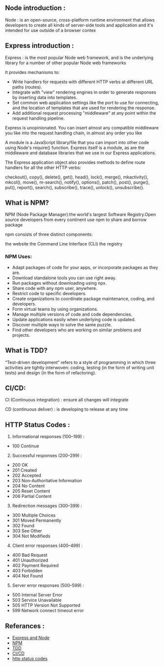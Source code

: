 ## Node introduction :
Node : is an open-source, cross-platform runtime environment that allows developers to create all kinds of server-side tools and application and it's intended for use outside of a browser contex

## Express introduction :
Express : is the most popular Node web framework, and is the underlying library for a number of other popular Node web frameworks

It provides mechanisms to:

- Write handlers for requests with different HTTP verbs at different URL paths (routes).
- Integrate with "view" rendering engines in order to generate responses by inserting data into templates.
- Set common web application settings like the port to use for connecting, and the location of templates that are used for rendering the response.
- Add additional request processing "middleware" at any point within the request handling pipeline.

Express is unopinionated. You can insert almost any compatible middleware you like into the request handling chain, in almost any order you like

A module is a JavaScript library/file that you can import into other code using Node's require() function. Express itself is a module, as are the middleware and database libraries that we use in our Express applications.

The Express application object also provides methods to define route handlers for all the other HTTP verbs:

checkout(), copy(), delete(), get(), head(), lock(), merge(), mkactivity(), mkcol(), move(), m-search(), notify(), options(), patch(), post(), purge(), put(), report(), search(), subscribe(), trace(), unlock(), unsubscribe().


## What is NPM?

NPM (Node Package Manager):the world's largest Software Registry.Open source developers from every continent use npm to share and borrow package

npm consists of three distinct components:

the website
the Command Line Interface (CLI)
the registry

### NPM Uses:

- Adapt packages of code for your apps, or incorporate packages as they are.
- Download standalone tools you can use right away.
- Run packages without downloading using npx.
- Share code with any npm user, anywhere.
- Restrict code to specific developers.
- Create organizations to coordinate package maintenance, coding, and developers.
- Form virtual teams by using organizations.
- Manage multiple versions of code and code dependencies.
- Update applications easily when underlying code is updated.
- Discover multiple ways to solve the same puzzle.
- Find other developers who are working on similar problems and projects.


## What is TDD?

“Test-driven development” refers to a style of programming in which three activities are tightly interwoven: coding, testing (in the form of writing unit tests) and design (in the form of refactoring).

## CI/CD:
CI (Continuous integration) : ensure all changes will integrate

CD (continuous deliver) : is developing to release at any time

## HTTP Status Codes :

1. Informational responses (100–199) :

- 100 Continue

2. Successful responses (200–299) :

- 200 OK 
- 201 Created
- 202 Accepted
- 203 Non-Authoritative Information
- 204 No Content
- 205 Reset Content
- 206 Partial Content

3. Redirection messages (300–399) :

- 300 Multiple Choices
- 301 Moved Permanently
- 302 Found
- 303 See Other
- 304 Not Modifieds

4. Client error responses (400–499) :

- 400 Bad Request
- 401 Unauthorized
- 402 Payment Required
- 403 Forbidden
- 404 Not Found

5. Server error responses (500–599) :

-  500 Internal Server Error
- 503 Service Unavailable
- 505 HTTP Version Not Supported
- 599 Network connect timeout error

## Referances :

- [Express and Node](https://developer.mozilla.org/en-US/docs/Learn/Server-side/Express_Nodejs/Introduction)
- [NPM](https://docs.npmjs.com/about-npm)
- [TDD](https://www.agilealliance.org/glossary/tdd/)
- [CI/CD](https://www.youtube.com/watch?v=xSv_m3KhUO8)
- [http status codes](https://www.restapitutorial.com/httpstatuscodes.html)

